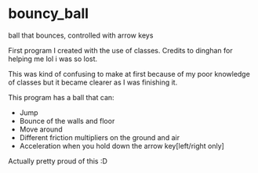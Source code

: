 # bouncy_ball
ball that bounces, controlled with arrow keys


First program I created with the use of classes. Credits to dinghan for helping me lol i was so lost.

This was kind of confusing to make at first because of my poor knowledge of classes but it became clearer as I was finishing it.

This program has a ball that can:
- Jump
- Bounce of the walls and floor
- Move around
- Different friction multipliers on the ground and air
- Acceleration when you hold down the arrow key[left/right only]

Actually pretty proud of this :D
